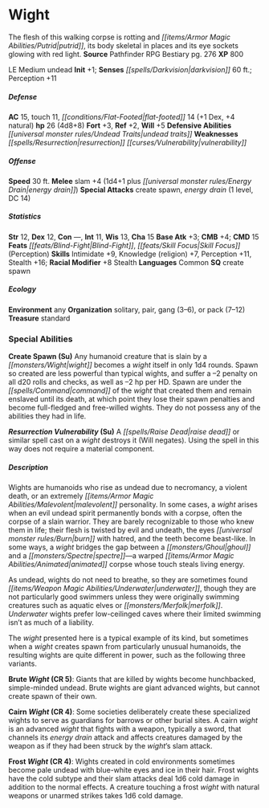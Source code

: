 ﻿---
cssclass: [monsters]
title1: Wight
desc_short: The flesh of this walking corpse is rotting and putrid, its body skeletal
  in places and its eye sockets glowing with red light.
title2: Wight
CR: 3
sources:
- name: Pathfinder RPG Bestiary
  page: 276
  link: http://paizo.com/products/btpy8auu?Pathfinder-Roleplaying-Game-Bestiary
XP: 800
alignment: LE
size: Medium
type: undead
initiative:
  bonus: 1
senses:
  darkvision: 60
AC:
  AC: 15
  touch: 11
  flat_footed: 14
  components:
    dex: 1
    natural: 4
HP:
  HP: 26
  long: 4d8+8
saves:
  fort: 3
  ref: 2
  will: 5
defensive_abilities:
- undead traits
weaknesses:
- resurrection vulnerability
speeds:
  base: 30
attacks:
  melee:
  - - text: slam +4 (1d4+1 plus energy drain)
      entries:
      - - damage: 1d4+1
        - effect: energy drain
      attack: slam
      bonus:
      - 4
  special:
  - create spawn
  - energy drain (1 level, DC 14)
ability_scores:
  STR: 12
  DEX: 12
  CON:
  INT: 11
  WIS: 13
  CHA: 15
BAB: 3
CMB: 4
CMD: 15
feats:
- name: Blind-Fight
- name: Skill Focus (Perception)
skills:
  Intimidate: 9
  Knowledge (religion): 7
  Perception: 11
  Stealth: 16
  _racial_mods:
    Stealth:
      _: 8
languages:
- Common
special_qualities:
- create spawn
ecology:
  environment: any
  organization: solitary, pair, gang (3-6), or pack (7-12)
  treasure_type: standard
special_abilities:
  Create Spawn (Su): Any humanoid creature that is slain by a wight becomes a wight
    itself in only 1d4 rounds. Spawn so created are less powerful than typical wights,
    and suffer a -2 penalty on all d20 rolls and checks, as well as -2 hp per HD.
    Spawn are under the command of the wight that created them and remain enslaved
    until its death, at which point they lose their spawn penalties and become full-fledged
    and free-willed wights. They do not possess any of the abilities they had in life.
  Resurrection Vulnerability (Su): A raise dead or similar spell cast on a wight destroys
    it (Will negates). Using the spell in this way does not require a material component.
desc_long: |-
  Wights are humanoids who rise as undead due to necromancy, a violent death, or an extremely malevolent personality. In some cases, a wight arises when an evil undead spirit permanently bonds with a corpse, often the corpse of a slain warrior. They are barely recognizable to those who knew them in life; their flesh is twisted by evil and undeath, the eyes burn with hatred, and the teeth become beast-like. In some ways, a wight bridges the gap between a ghoul and a spectre-a warped animated corpse whose touch steals living energy.

  As undead, wights do not need to breathe, so they are sometimes found underwater, though they are not particularly good swimmers unless they were originally swimming creatures such as aquatic elves or merfolk. Underwater wights prefer low-ceilinged caves where their limited swimming isn't as much of a liability.

  The wight presented here is a typical example of its kind, but sometimes when a wight creates spawn from particularly unusual humanoids, the resulting wights are quite different in power, such as the following three variants.

  Brute Wight (CR 5): Giants that are killed by wights become hunchbacked, simple-minded undead. Brute wights are giant advanced wights, but cannot create spawn of their own.

  Cairn Wight (CR 4): Some societies deliberately create these specialized wights to serve as guardians for barrows or other burial sites. A cairn wight is an advanced wight that fights with a weapon, typically a sword, that channels its energy drain attack and affects creatures damaged by the weapon as if they had been struck by the wight's slam attack.

  Frost Wight (CR 4): Wights created in cold environments sometimes become pale undead with blue-white eyes and ice in their hair. Frost wights have the cold subtype and their slam attacks deal 1d6 cold damage in addition to the normal effects. A creature touching a frost wight with natural weapons or unarmed strikes takes 1d6 cold damage.

---

# Wight
The flesh of this walking corpse is rotting and _[[items/Armor Magic Abilities/Putrid|putrid]]_, its body skeletal in places and its eye sockets glowing with red light.
**Source** Pathfinder RPG Bestiary pg. 276
**XP** 800

LE Medium undead
**Init** +1; **Senses** _[[spells/Darkvision|darkvision]]_ 60 ft.; Perception +11

##### Defense

**AC** 15, touch 11, _[[conditions/Flat-Footed|flat-footed]]_ 14 (+1 Dex, +4 natural)
**hp** 26 (4d8+8)
**Fort** +3, **Ref** +2, **Will** +5
**Defensive Abilities** _[[universal monster rules/Undead Traits|undead traits]]_
**Weaknesses** _[[spells/Resurrection|resurrection]]_ _[[curses/Vulnerability|vulnerability]]_

##### Offense
**Speed** 30 ft.
**Melee** slam +4 (1d4+1 plus _[[universal monster rules/Energy Drain|energy drain]]_)
**Special Attacks** create spawn, _energy drain_ (1 level, DC 14)

##### Statistics
**Str** 12, **Dex** 12, **Con** —, **Int** 11, **Wis** 13, **Cha** 15
**Base Atk** +3; **CMB** +4; **CMD** 15
**Feats** _[[feats/Blind-Fight|Blind-Fight]]_, _[[feats/Skill Focus|Skill Focus]]_ (Perception)
**Skills** Intimidate +9, Knowledge (religion) +7, Perception +11, Stealth +16; **Racial Modifier** +8 Stealth
**Languages** Common
**SQ** create spawn

##### Ecology

**Environment** any
**Organization** solitary, pair, gang (3–6), or pack (7–12)
**Treasure** standard

### Special Abilities

**Create Spawn (Su)** Any humanoid creature that is slain by a _[[monsters/Wight|wight]]_ becomes a _wight_ itself in only 1d4 rounds. Spawn so created are less powerful than typical wights, and suffer a –2 penalty on all d20 rolls and checks, as well as –2 hp per HD. Spawn are under the _[[spells/Command|command]]_ of the _wight_ that created them and remain enslaved until its death, at which point they lose their spawn penalties and become full-fledged and free-willed wights. They do not possess any of the abilities they had in life.

**_Resurrection_ _Vulnerability_ (Su)** A _[[spells/Raise Dead|raise dead]]_ or similar spell cast on a _wight_ destroys it (Will negates). Using the spell in this way does not require a material component.

##### Description

Wights are humanoids who rise as undead due to necromancy, a violent death, or an extremely _[[items/Armor Magic Abilities/Malevolent|malevolent]]_ personality. In some cases, a _wight_ arises when an evil undead spirit permanently bonds with a corpse, often the corpse of a slain warrior. They are barely recognizable to those who knew them in life; their flesh is twisted by evil and undeath, the eyes _[[universal monster rules/Burn|burn]]_ with hatred, and the teeth become beast-like. In some ways, a _wight_ bridges the gap between a _[[monsters/Ghoul|ghoul]]_ and a _[[monsters/Spectre|spectre]]_—a warped _[[items/Armor Magic Abilities/Animated|animated]]_ corpse whose touch steals living energy.

As undead, wights do not need to breathe, so they are sometimes found _[[items/Weapon Magic Abilities/Underwater|underwater]]_, though they are not particularly good swimmers unless they were originally swimming creatures such as aquatic elves or _[[monsters/Merfolk|merfolk]]_. _Underwater_ wights prefer low-ceilinged caves where their limited swimming isn’t as much of a liability.

The _wight_ presented here is a typical example of its kind, but sometimes when a _wight_ creates spawn from particularly unusual humanoids, the resulting wights are quite different in power, such as the following three variants.

**Brute _Wight_ (CR 5)**: Giants that are killed by wights become hunchbacked, simple-minded undead. Brute wights are giant advanced wights, but cannot create spawn of their own.

**Cairn _Wight_ (CR 4)**: Some societies deliberately create these specialized wights to serve as guardians for barrows or other burial sites. A cairn _wight_ is an advanced _wight_ that fights with a weapon, typically a sword, that channels its _energy drain_ attack and affects creatures damaged by the weapon as if they had been struck by the _wight_’s slam attack.

**Frost _Wight_ (CR 4)**: Wights created in cold environments sometimes become pale undead with blue-white eyes and ice in their hair. Frost wights have the cold subtype and their slam attacks deal 1d6 cold damage in addition to the normal effects. A creature touching a frost _wight_ with natural weapons or unarmed strikes takes 1d6 cold damage.